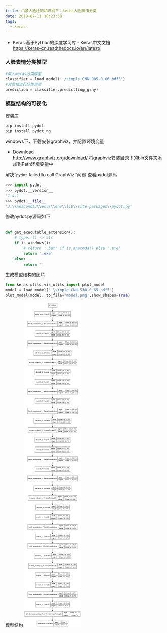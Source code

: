 ```yaml
---
title: 门禁人脸检测和识别三：keras人脸表情分类
date: 2019-07-11 10:23:58
tags:
  - keras
---
```



* Keras:基于Python的深度学习库 - Keras中文文档  
https://keras-cn.readthedocs.io/en/latest/

### 人脸表情分类模型

``` python
#载入keras分类模型
classifier = load_model('./simple_CNN.985-0.66.hdf5')
#对图像进行分类预测
prediction = classifier.predict(ing_gray) 
```


### 模型结构的可视化

安装库
``` bash
pip install pydot
pip install pydot_ng
```

windows下，下载安装graphviz，并配置环境变量  
* Download  
http://www.graphviz.org/download/
将graphviz安装目录下的bin文件夹添加到Path环境变量中

解决“`pydot` failed to call GraphViz.”问题
查看pydot源码 
``` python
>>> import pydot
>>> pydot.__version__
'1.4.1'
>>> pydot.__file__
'J:\\Anaconda3\\envs\\env\\lib\\site-packages\\pydot.py'
```
修改pydot.py源码如下
``` python

def get_executable_extension():
    # type: () -> str
    if is_windows():
        # return '.bat' if is_anacoda() else '.exe'
        return '.exe'
    else:
        return ''
```

生成模型结构的图片
``` python 
from keras.utils.vis_utils import plot_model
model = load_model(".\simple_CNN.530-0.65.hdf5")
plot_model(model, to_file='model.png',show_shapes=True)
```

模型结构
<img src="门禁人脸检测和识别三：keras人脸表情分类\model.png">